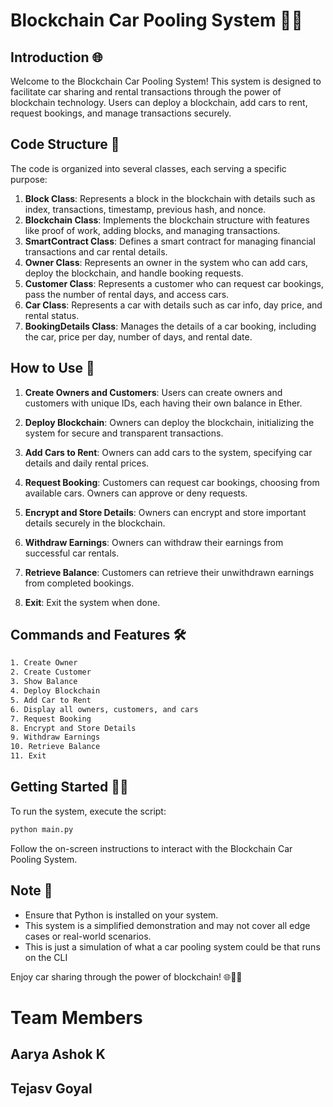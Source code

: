 # Blockchain Car Pooling System 🚗🔗

## Introduction 🌐

Welcome to the Blockchain Car Pooling System! This system is designed to facilitate car sharing and rental transactions through the power of blockchain technology. Users can deploy a blockchain, add cars to rent, request bookings, and manage transactions securely.

## Code Structure 🧱

The code is organized into several classes, each serving a specific purpose:

1. **Block Class**: Represents a block in the blockchain with details such as index, transactions, timestamp, previous hash, and nonce.
2. **Blockchain Class**: Implements the blockchain structure with features like proof of work, adding blocks, and managing transactions.
3. **SmartContract Class**: Defines a smart contract for managing financial transactions and car rental details.
4. **Owner Class**: Represents an owner in the system who can add cars, deploy the blockchain, and handle booking requests.
5. **Customer Class**: Represents a customer who can request car bookings, pass the number of rental days, and access cars.
6. **Car Class**: Represents a car with details such as car info, day price, and rental status.
7. **BookingDetails Class**: Manages the details of a car booking, including the car, price per day, number of days, and rental date.

## How to Use 🚀

1. **Create Owners and Customers**: Users can create owners and customers with unique IDs, each having their own balance in Ether.

2. **Deploy Blockchain**: Owners can deploy the blockchain, initializing the system for secure and transparent transactions.

3. **Add Cars to Rent**: Owners can add cars to the system, specifying car details and daily rental prices.

4. **Request Booking**: Customers can request car bookings, choosing from available cars. Owners can approve or deny requests.

5. **Encrypt and Store Details**: Owners can encrypt and store important details securely in the blockchain.

6. **Withdraw Earnings**: Owners can withdraw their earnings from successful car rentals.

7. **Retrieve Balance**: Customers can retrieve their unwithdrawn earnings from completed bookings.

8. **Exit**: Exit the system when done.

## Commands and Features 🛠️

```bash
1. Create Owner
2. Create Customer
3. Show Balance
4. Deploy Blockchain
5. Add Car to Rent
6. Display all owners, customers, and cars
7. Request Booking
8. Encrypt and Store Details
9. Withdraw Earnings
10. Retrieve Balance
11. Exit
```

## Getting Started 🚗💼

To run the system, execute the script:

```bash
python main.py
```

Follow the on-screen instructions to interact with the Blockchain Car Pooling System.

## Note 📝

- Ensure that Python is installed on your system.
- This system is a simplified demonstration and may not cover all edge cases or real-world scenarios.
- This is just a simulation of what a car pooling system could be that runs on the CLI

Enjoy car sharing through the power of blockchain! 🌐🚗🔐
# Team Members
## Aarya Ashok K
## Tejasv Goyal
